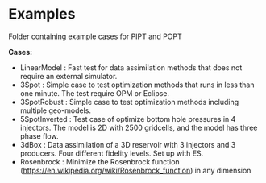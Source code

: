 # Examples
Folder containing example cases for PIPT and POPT

**Cases:**

- LinearModel   : Fast test for data assimilation methods that does not require an external simulator.
- 3Spot         : Simple case to test optimization methods that runs in less than one minute. The test require OPM or Eclipse. 
- 3SpotRobust   : Simple case to test optimization methods including multiple geo-models.
- 5SpotInverted : Test case of optimize bottom hole pressures in 4 injectors. The model is 2D with 2500 gridcells, and the model has three phase flow. 
- 3dBox         : Data assimilation of a 3D reservoir with 3 injectors and 3 producers. Four different fidelity levels. Set up with ES.
- Rosenbrock    : Minimize the Rosenbrock function (https://en.wikipedia.org/wiki/Rosenbrock_function) in any dimension
